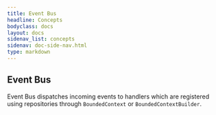 ```yaml
---
title: Event Bus
headline: Concepts
bodyclass: docs
layout: docs
sidenav_list: concepts
sidenav: doc-side-nav.html
type: markdown
---
```

<h2 class="top">Event Bus</h2> 

Event Bus dispatches incoming events to handlers which are registered using repositories through `BoundedContext` or `BoundedContextBuilder`.


